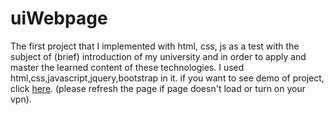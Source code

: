 # uiWebpage
 The first project that I implemented with html, css, js as a test with the subject of (brief) introduction of my university and in order to apply and master the learned content of these technologies. I used html,css,javascript,jquery,bootstrap in it.
if you want to see demo of project, click [here](https://ui-webpage.vercel.app). (please refresh the page if page doesn't load or turn on your vpn).
